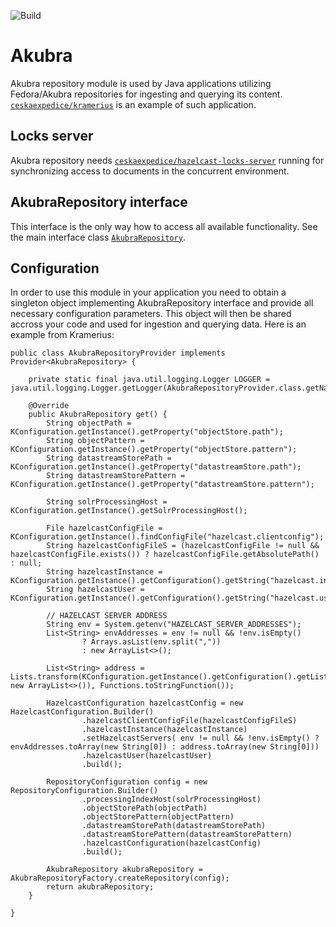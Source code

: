 ![Build](https://img.shields.io/github/actions/workflow/status/ceskaexpedice/akubra/gradle-push.yml?branch=main)
# Akubra
Akubra repository module is used by Java applications utilizing Fedora/Akubra repositories for ingesting and querying its content.
[`ceskaexpedice/kramerius`](https://github.com/ceskaexpedice/kramerius) is an example of such application.

## Locks server 
Akubra repository needs [`ceskaexpedice/hazelcast-locks-server`](https://github.com/ceskaexpedice/hazelcast-locks-server) running for synchronizing access to documents in the concurrent environment.

## AkubraRepository interface
This interface is the only way how to access all available functionality. 
See the main interface class [`AkubraRepository`](src/main/java/org/ceskaexpedice/akubra/AkubraRepository.java).

## Configuration
In order to use this module in your application you need to obtain a singleton object implementing AkubraRepository interface and provide all necessary configuration parameters. 
This object will then be shared accross your code and used for ingestion and querying data. Here is an example from Kramerius:
```
public class AkubraRepositoryProvider implements Provider<AkubraRepository> {

    private static final java.util.logging.Logger LOGGER = java.util.logging.Logger.getLogger(AkubraRepositoryProvider.class.getName());

    @Override
    public AkubraRepository get() {
        String objectPath = KConfiguration.getInstance().getProperty("objectStore.path");
        String objectPattern = KConfiguration.getInstance().getProperty("objectStore.pattern");
        String datastreamStorePath = KConfiguration.getInstance().getProperty("datastreamStore.path");
        String datastreamStorePattern = KConfiguration.getInstance().getProperty("datastreamStore.pattern");

        String solrProcessingHost = KConfiguration.getInstance().getSolrProcessingHost();

        File hazelcastConfigFile = KConfiguration.getInstance().findConfigFile("hazelcast.clientconfig");
        String hazelcastConfigFileS = (hazelcastConfigFile != null && hazelcastConfigFile.exists()) ? hazelcastConfigFile.getAbsolutePath() : null;
        String hazelcastInstance = KConfiguration.getInstance().getConfiguration().getString("hazelcast.instance");
        String hazelcastUser = KConfiguration.getInstance().getConfiguration().getString("hazelcast.user");

        // HAZELCAST SERVER ADDRESS
        String env = System.getenv("HAZELCAST_SERVER_ADDRESSES");
        List<String> envAddresses = env != null && !env.isEmpty()
                ? Arrays.asList(env.split(","))
                : new ArrayList<>();

        List<String> address = Lists.transform(KConfiguration.getInstance().getConfiguration().getList("hazelcast.server.addresses", new ArrayList<>()), Functions.toStringFunction());

        HazelcastConfiguration hazelcastConfig = new HazelcastConfiguration.Builder()
                .hazelcastClientConfigFile(hazelcastConfigFileS)
                .hazelcastInstance(hazelcastInstance)
                .setHazelcastServers( env != null && !env.isEmpty() ? envAddresses.toArray(new String[0]) : address.toArray(new String[0]))
                .hazelcastUser(hazelcastUser)
                .build();

        RepositoryConfiguration config = new RepositoryConfiguration.Builder()
                .processingIndexHost(solrProcessingHost)
                .objectStorePath(objectPath)
                .objectStorePattern(objectPattern)
                .datastreamStorePath(datastreamStorePath)
                .datastreamStorePattern(datastreamStorePattern)
                .hazelcastConfiguration(hazelcastConfig)
                .build();

        AkubraRepository akubraRepository = AkubraRepositoryFactory.createRepository(config);
        return akubraRepository;
    }

}
```
